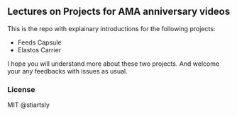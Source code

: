 ## Lectures on Projects for AMA anniversary videos

This is the repo with explainary introductions for the following projects:

- Feeds Capsule
- Elastos Carrier

I hope you will understand more about these two projects.  And welcome your any feedbacks with issues as usual.

### License
MIT @stiartsly

